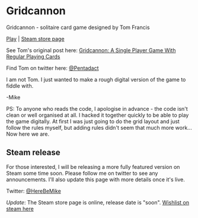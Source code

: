 # Gridcannon
Gridcannon - solitaire card game designed by Tom Francis

[Play](https://herebemike.github.io/Gridcannon/site/) | [Steam store page](https://store.steampowered.com/app/1152680/Gridcannon/)

See Tom's original post here:
[Gridcannon: A Single Player Game With Regular Playing Cards](https://www.pentadact.com/2019-08-20-gridcannon-a-single-player-game-with-regular-playing-cards/)

Find Tom on twitter here:
[@Pentadact](https://twitter.com/Pentadact)


I am not Tom. I just wanted to make a rough digital version of the game to fiddle with.

-Mike

PS: To anyone who reads the code, I apologise in advance - the code isn't clean or well organised at all. I hacked it together quickly to be able to play the game digitally. At first I was just going to do the grid layout and just follow the rules myself, but adding rules didn't seem that much more work... Now here we are.

## Steam release
For those interested, I will be releasing a more fully featured version on Steam some time soon. Please follow me on twitter to see any announcements. I'll also update this page with more details once it's live.

Twitter: [@HereBeMike](https://twitter.com/HereBeMike)

_Update_: The Steam store page is online, release date is "soon". [Wishlist on steam here](https://store.steampowered.com/app/1152680/Gridcannon/)
